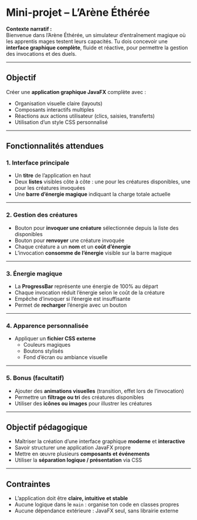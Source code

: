 # Mini-projet – L’Arène Éthérée

**Contexte narratif :**  
Bienvenue dans l’Arène Éthérée, un simulateur d’entraînement magique où les apprentis mages testent leurs capacités. Tu dois concevoir une **interface graphique complète**, fluide et réactive, pour permettre la gestion des invocations et des duels.

---

## Objectif

Créer une **application graphique JavaFX** complète avec :
- Organisation visuelle claire (layouts)
- Composants interactifs multiples
- Réactions aux actions utilisateur (clics, saisies, transferts)
- Utilisation d’un style CSS personnalisé

---

## Fonctionnalités attendues

### 1. Interface principale
- Un **titre** de l’application en haut
- Deux **listes** visibles côte à côte : une pour les créatures disponibles, une pour les créatures invoquées
- Une **barre d’énergie magique** indiquant la charge totale actuelle

---

### 2. Gestion des créatures
- Bouton pour **invoquer une créature** sélectionnée depuis la liste des disponibles
- Bouton pour **renvoyer** une créature invoquée
- Chaque créature a un **nom** et un **coût d’énergie**
- L’invocation **consomme de l’énergie** visible sur la barre magique

---

### 3. Énergie magique
- La **ProgressBar** représente une énergie de 100% au départ
- Chaque invocation réduit l’énergie selon le coût de la créature
- Empêche d’invoquer si l’énergie est insuffisante
- Permet de **recharger** l’énergie avec un bouton

---

### 4. Apparence personnalisée
- Appliquer un **fichier CSS externe**
  - Couleurs magiques
  - Boutons stylisés
  - Fond d’écran ou ambiance visuelle

---

### 5. Bonus (facultatif)
- Ajouter des **animations visuelles** (transition, effet lors de l’invocation)
- Permettre un **filtrage ou tri** des créatures disponibles
- Utiliser des **icônes ou images** pour illustrer les créatures

---

## Objectif pédagogique

- Maîtriser la création d’une interface graphique **moderne** et **interactive**
- Savoir structurer une application JavaFX propre
- Mettre en œuvre plusieurs **composants et événements**
- Utiliser la **séparation logique / présentation** via CSS

---

## Contraintes

- L’application doit être **claire, intuitive et stable**
- Aucune logique dans le `main` : organise ton code en classes propres
- Aucune dépendance extérieure : JavaFX seul, sans librairie externe

